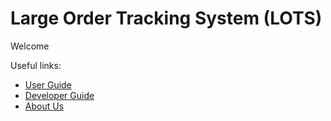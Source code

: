 # Large Order Tracking System (LOTS)

Welcome

Useful links:
* [User Guide](UserGuide.md)
* [Developer Guide](DeveloperGuide.md)
* [About Us](AboutUs.md)
